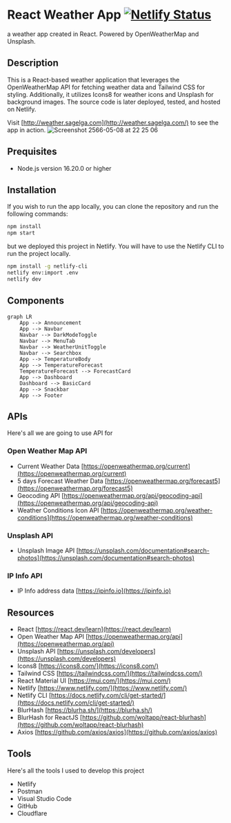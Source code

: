 # React Weather App [![Netlify Status](https://api.netlify.com/api/v1/badges/ee9346dd-9372-4b34-851e-ee7d4f2689d0/deploy-status)](https://app.netlify.com/sites/frabjous-dusk-79cc84/deploys)

a weather app created in React. Powered by OpenWeatherMap and Unsplash.

## Description

This is a React-based weather application that leverages the OpenWeatherMap API for fetching weather data and Tailwind
CSS for styling.
Additionally, it utilizes Icons8 for weather icons and Unsplash for background images. The source code is later
deployed, tested, and hosted on Netlify.

Visit [http://weather.sagelga.com](http://weather.sagelga.com/) to see the app in action.
![Screenshot 2566-05-08 at 22 25 06](https://user-images.githubusercontent.com/13056824/236864847-c13e7c50-4834-46ee-a0e1-15b6b0b3d22a.png)

## Prequisites

-   Node.js version 16.20.0 or higher

## Installation

If you wish to run the app locally, you can clone the repository and run the following commands:

```bash
npm install
npm start
```

but we deployed this project in Netlify. You will have to use the Netlify CLI to run the project locally.

```bash
npm install -g netlify-cli
netlify env:import .env
netlify dev
```

## Components

```mermaid
graph LR
    App --> Announcement
    App --> Navbar
    Navbar --> DarkModeToggle
    Navbar --> MenuTab
    Navbar --> WeatherUnitToggle
    Navbar --> Searchbox
    App --> TemperatureBody
    App --> TemperatureForecast
    TemperatureForecast --> ForecastCard
    App --> Dashboard
    Dashboard --> BasicCard
    App --> Snackbar
    App --> Footer

```

## APIs

Here's all we are going to use API for

### Open Weather Map API

-   Current Weather Data [https://openweathermap.org/current](https://openweathermap.org/current)
-   5 days Forecast Weather Data [https://openweathermap.org/forecast5](https://openweathermap.org/forecast5)
-   Geocoding API [https://openweathermap.org/api/geocoding-api](https://openweathermap.org/api/geocoding-api)
-   Weather Conditions Icon
    API [https://openweathermap.org/weather-conditions](https://openweathermap.org/weather-conditions)

### Unsplash API

-   Unsplash Image
    API [https://unsplash.com/documentation#search-photos](https://unsplash.com/documentation#search-photos)

### IP Info API

-   IP Info address data [https://ipinfo.io](https://ipinfo.io)

## Resources

-   React [https://react.dev/learn](https://react.dev/learn)
-   Open Weather Map API [https://openweathermap.org/api](https://openweathermap.org/api)
-   Unsplash API [https://unsplash.com/developers](https://unsplash.com/developers)
-   Icons8 [https://icons8.com/](https://icons8.com/)
-   Tailwind CSS [https://tailwindcss.com/](https://tailwindcss.com/)
-   React Material UI [https://mui.com/](https://mui.com/)
-   Netlify [https://www.netlify.com/](https://www.netlify.com/)
-   Netlify CLI [https://docs.netlify.com/cli/get-started/](https://docs.netlify.com/cli/get-started/)
-   BlurHash [https://blurha.sh/](https://blurha.sh/)
-   BlurHash for ReactJS [https://github.com/woltapp/react-blurhash](https://github.com/woltapp/react-blurhash)
-   Axios [https://github.com/axios/axios](https://github.com/axios/axios)

## Tools

Here's all the tools I used to develop this project

-   Netlify
-   Postman
-   Visual Studio Code
-   GitHub
-   Cloudflare
